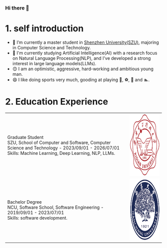 ### Hi there 👋

# 1. self introduction
* 🔭 I’m currently a master student in [Shenzhen University(SZU)](https://www.szu.edu.cn/), majoring in Computer Science and Technology.
* 🌱 I'm currently studying Artificial Intelligence(AI) with a research focus on Natural Language Processing(NLP), and I've developed a strong interest in large language models(LLMs).
* 😊 I am an optimistic, aggressive, hard-working and ambitious young man.
* 😄 I like doing sports very much, gooding at playing 🏀, ⚽, 🏸 and 🏊‍.

# 2. Education Experience
<table>
  <tr>
    <td>
      Graduate Student<br>
      SZU, School of Computer and Software, Computer Science and Technology - 2023/09/01 - 2026/07/01<br>
      Skills: Machine Learning, Deep Learning, NLP, LLMs.<br>
    </td>
    <td>
      <img src="https://github.com/ZhangIvan1/ZhangIvan1/raw/main/images/xdu.png" alt="Xidian University Logo" style="height:200px;width:200px;"/><br>
    </td>
  </tr>

  <tr>
    <td>
      Bachelor Degree<br>
      NCU, Software School, Software Engineering - 2019/09/01 - 2023/07/01<br>
      Skills: software development.<br>
    </td>
    <td>
      <img src="https://github.com/ZhangIvan1/ZhangIvan1/raw/main/images/ncu.png" alt="https://www.ncu.edu.cn/" style="height:200px;width:200px;"/>
    </td>
  </tr>
</table>


<!--
**Yuki2L0ve/Yuki2L0ve** is a ✨ _special_ ✨ repository because its `README.md` (this file) appears on your GitHub profile.

Here are some ideas to get you started:

- 🔭 I’m currently working on ...
- 🌱 I’m currently learning ...
- 👯 I’m looking to collaborate on ...
- 🤔 I’m looking for help with ...
- 💬 Ask me about ...
- 📫 How to reach me: ...
- 😄 Pronouns: ...
- ⚡ Fun fact: ...
-->

